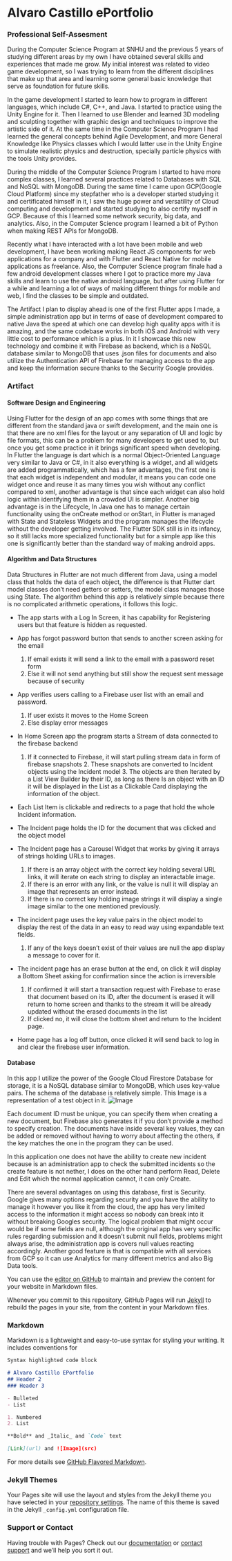 # Alvaro Castillo ePortfolio

### Professional Self-Assesment 

   During the Computer Science Program at SNHU and the previous 5 years of studying different areas by my own I have obtained several skills and experiences that made me grow. My initial interest was related to video game development, so I was trying to learn from the different disciplines that make up that area and learning some general basic knowledge that serve as foundation for future skills.
  
   In the game development I started to learn how to program in different languages, which include C#, C++, and Java. I started to practice using the Unity Engine for it. Then I learned to use Blender and learned 3D modeling and sculpting together with graphic design and techniques to improve the artistic side of it. At the same time in the Computer Science Program I had learned the general concepts behind Agile Development, and more General Knowledge like Physics classes which I would latter use in the Unity Engine to simulate realistic physics and destruction, specially particle physics with the tools Unity provides.
 
   During the middle of the Computer Science Program I started to have more complex classes, I learned several practices related to Databases with SQL and NoSQL with MongoDB. During the same time I came upon GCP(Google Cloud Platform) since my stepfather who is a developer started studying it and certificated himself in it, I saw the huge power and versatility of Cloud computing and development and started studying to also certify myself in GCP. Because of this I learned some network security, big data, and analytics. Also, in the Computer Science program I learned a bit of Python when making REST APIs for MongoDB.
	
   Recently what I have interacted with a lot have been mobile and web development, I have been working making React JS components for web applications for a company and with Flutter and React Native for mobile applications as freelance. Also, the Computer Science program finale had a few android development classes where I got to practice more my Java skills and learn to use the native android language, but after using Flutter for a while and learning a lot of ways of making different things for mobile and web, I find the classes to be simple and outdated.
	
   The Artifact I plan to display ahead is one of the first Flutter apps I made, a simple administration app but in terms of ease of development compared to native Java the speed at which one can develop high quality apps with it is amazing, and the same codebase works in both iOS and Android with very little cost to performance which is a plus. In it I showcase this new technology and combine it with Firebase as backend, which is a NoSQL database similar to MongoDB that uses .json files for documents and also utilize the Authentication API of Firebase for managing access to the app and keep the information secure thanks to the Security Google provides.


### Artifact

#### Software Design and Engineering

   Using Flutter for the design of an app comes with some things that are different from the standard java or swift development, and the main one is that there are no xml files for the layout or any separation of UI and logic by file formats, this can be a problem for many developers to get used to, but once you get some practice in it brings significant speed when developing. In Flutter the language is dart which is a normal Object-Oriented Language very similar to Java or C#, in it also everything is a widget, and all widgets are added programmatically, which has a few advantages, the first one is that each widget is independent and modular, it means you can code one widget once and reuse it as many times you wish without any conflict compared to xml, another advantage is that since each widget can also hold logic within identifying them in a crowded UI is simpler. Another big advantage is in the Lifecycle, In Java one has to manage certain functionality using the onCreate method or onStart, in Flutter is managed with State and Stateless Widgets and the program manages the lifecycle without the developer getting involved. The Flutter SDK still is in its infancy, so it still lacks more specialized functionality but for a simple app like this one is significantly better than the standard way of making android apps.

#### Algorithm and Data Structures

   Data Structures in Flutter are not much different from Java, using a model class that holds the data of each object, the difference is that Flutter dart model classes don’t need getters or setters, the model class manages those using State. The algorithm behind this app is relatively simple because there is no complicated arithmetic operations, it follows this logic.
   
- The app starts with a Log In Screen, it has capability for Registering users but that feature is hidden as requested.
- App has forgot password button that sends to another screen asking for the email
 	1. 	If email exists it will send a link to the email with a password reset form
	2.	Else it will not send anything but still show the request sent message because of security
  
- App verifies users calling to a Firebase user list with an email and password.
 	1.	If user exists it moves to the Home Screen
  	2.	Else display error messages
  
-	In Home Screen app the program starts a Stream of data connected to the firebase backend
  	1.	If it connected to Firebase, it will start pulling stream data in form of firebase snapshots
    	2.	These snapshots are converted to Incident objects using the Incident model
    	3.	The objects are then Iterated by a List View Builder by their ID, as long as there Is an object with an ID it will be displayed in the List as a Clickable Card displaying the information of the object.
    
- Each List Item is clickable and redirects to a page that hold the whole Incident information.
- The Incident page holds the ID for the document that was clicked and the object model
- The Incident page has a Carousel Widget that works by giving it arrays of strings holding URLs to images.
  	1.	If there is an array object with the correct key holding several URL links, it will iterate on each string to display an        	interactable image.
  	2.	If there is an error with any link, or the value is null it will display an image that represents an error instead.
  	3.	If there is no correct key holding image strings it will display a single image similar to the one mentioned previously.
  
- The incident page uses the key value pairs in the object model to display the rest of the data in an easy to read way using    		expandable text fields.
  	1.	If any of the keys doesn’t exist of their values are null the app display a message to cover for it.
  
- The incident page has an erase button at the end, on click it will display a Bottom Sheet asking for confirmation since the 		action is irreversible
  	1.	If confirmed it will start a transaction request with Firebase to erase that document based on its ID, after the document is erased it will return to home screen and thanks to the stream it will be already updated without the erased documents in the list
  	2.	If clicked no, it will close the bottom sheet and return to the Incident page.
  
- Home page has a log off button, once clicked it will send back to log in and clear the firebase user information.

#### Database

In this app I utilize the power of the Google Cloud Firestore Database for storage, it is a NoSQL database similar to MongoDB, which uses key-value pairs. The schema of the database is relatively simple. This Image is a representation of a test object in it.
![Image](https://i.ibb.co/0M4TM0p/Capture0.png)

Each document ID must be unique, you can specify them when creating a new document, but Firebase also generates it if you don’t provide a method to specify creation. The documents have inside several key values, they can be added or removed without having to worry about affecting the others, if the key matches the one in the program they can be used. 

   In this application one does not have the ability to create new incident because is an administration app to check the submitted incidents so the create feature is not nether, I does on the other hand perform Read, Delete and Edit which the normal application cannot, it can only Create.
	
   There are several advantages on using this database, first is Security. Google gives many options regarding security and you have the ability to manage it however you like it from the cloud, the app has very limited access to the information it might access so nobody can break into it without breaking Googles security. The logical problem that might occur would be if some fields are null, although the original app has very specific rules regarding submission and it doesn’t submit null fields, problems might always arise, the administration app is covers null values reacting accordingly. Another good feature is that is compatible with all services from GCP so it can use Analytics for many different metrics and also Big Data tools.


	


You can use the [editor on GitHub](https://github.com/dailandemon/dailandemon.github.io/edit/master/index.md) to maintain and preview the content for your website in Markdown files.

Whenever you commit to this repository, GitHub Pages will run [Jekyll](https://jekyllrb.com/) to rebuild the pages in your site, from the content in your Markdown files.

### Markdown

Markdown is a lightweight and easy-to-use syntax for styling your writing. It includes conventions for

```markdown
Syntax highlighted code block

# Alvaro Castillo EPortfolio
## Header 2
### Header 3

- Bulleted
- List

1. Numbered
2. List

**Bold** and _Italic_ and `Code` text

[Link](url) and ![Image](src)
```

For more details see [GitHub Flavored Markdown](https://guides.github.com/features/mastering-markdown/).

### Jekyll Themes

Your Pages site will use the layout and styles from the Jekyll theme you have selected in your [repository settings](https://github.com/dailandemon/dailandemon.github.io/settings). The name of this theme is saved in the Jekyll `_config.yml` configuration file.

### Support or Contact

Having trouble with Pages? Check out our [documentation](https://help.github.com/categories/github-pages-basics/) or [contact support](https://github.com/contact) and we’ll help you sort it out.
